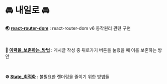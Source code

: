 # 🚘 내일로 🚘

**🌏 [react-router-dom](https://github.com/Doeunnkimm/Naeilro/tree/main/react-router-dom_v6_%EB%8F%99%EC%9E%91%EC%9B%90%EB%A6%AC)** : react-router-dom v6 동작원리 관련 구현

<br>

**📝 [이력을\_보존하는\_방법](https://github.com/Doeunnkimm/Naeilro/tree/main/%EC%9D%B4%EB%A0%A5%EC%9D%84_%EB%B3%B4%EC%A1%B4%ED%95%98%EB%8A%94_%EB%B0%A9%EB%B2%95)** : 게시글 작성 중 뒤로가기 버튼을 눌렀을 때 이를 보존하는 방안

<br>

**⚙️ [State\_최적화](https://github.com/Doeunnkimm/Naeilro/tree/main/state_%EC%B5%9C%EC%A0%81%ED%99%94)** : 불필요한 렌더링을 줄이기 위한 방법들
